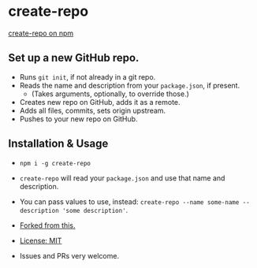 # create-repo

[create-repo on npm](http://npm.im/create-repo)

## Set up a new GitHub repo.

* Runs `git init`, if not already in a git repo.
* Reads the name and description from your `package.json`, if present.
  * (Takes arguments, optionally, to override those.)
* Creates new repo on GitHub, adds it as a remote.
* Adds all files, commits, sets origin upstream.
* Pushes to your new repo on GitHub.

## Installation & Usage

* `npm i -g create-repo`
* `create-repo` will read your `package.json` and use that name and description.
* You can pass values to use, instead: `create-repo --name some-name --description 'some description'`.

* [Forked from this.](https://www.npmjs.com/package/create-repository)
* [License: MIT](LICENSE.md)
* Issues and PRs very welcome.

